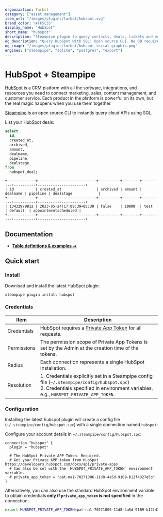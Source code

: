 ```yaml
---
organization: Turbot
category: ["asset management"]
icon_url: "/images/plugins/turbot/hubspot.svg"
brand_color: "#FF5C35"
display_name: "HubSpot"
short_name: "hubspot"
description: "Steampipe plugin to query contacts, deals, tickets and more from HubSpot."
og_description: "Query HubSpot with SQL! Open source CLI. No DB required."
og_image: "/images/plugins/turbot/hubspot-social-graphic.png"
engines: ["steampipe", "sqlite", "postgres", "export"]
---
```


# HubSpot + Steampipe

[HubSpot](https://www.hubspot.com/) is a CRM platform with all the software, integrations, and resources you need to connect marketing, sales, content management, and customer service. Each product in the platform is powerful on its own, but the real magic happens when you use them together.

[Steampipe](https://steampipe.io) is an open source CLI to instantly query cloud APIs using SQL.

List your HubSpot deals:

```sql
select
  id,
  created_at,
  archived,
  amount,
  dealname,
  pipeline,
  dealstage
from
  hubspot_deal;
```

```
+-------------+---------------------------+----------+--------+----------+----------+----------------------+
| id          | created_at                | archived | amount | dealname | pipeline | dealstage            |
+-------------+---------------------------+----------+--------+----------+----------+----------------------+
| 13432979812 | 2023-05-24T17:09:39+05:30 | false    | 10000  | test     | default  | appointmentscheduled |
+-------------+---------------------------+----------+--------+----------+----------+----------------------+
```

## Documentation

- **[Table definitions & examples →](/plugins/turbot/hubspot/tables)**

## Quick start

### Install

Download and install the latest HubSpot plugin:

```sh
steampipe plugin install hubspot
```

### Credentials

| Item        | Description                                                                                                                                                                             |
| ----------- | --------------------------------------------------------------------------------------------------------------------------------------------------------------------------------------- |
| Credentials | HubSpot requires a [Private App Token](https://developers.hubspot.com/docs/api/private-apps) for all requests.                                                                          |
| Permissions | The permission scope of Private App Tokens is set by the Admin at the creation time of the tokens.                                                                                      |
| Radius      | Each connection represents a single HubSpot Installation.                                                                                                                               |
| Resolution  | 1. Credentials explicitly set in a Steampipe config file (`~/.steampipe/config/hubspot.spc`)<br />2. Credentials specified in environment variables, e.g., `HUBSPOT_PRIVATE_APP_TOKEN`. |

### Configuration

Installing the latest hubspot plugin will create a config file (`~/.steampipe/config/hubspot.spc`) with a single connection named `hubspot`:

Configure your account details in `~/.steampipe/config/hubspot.spc`:

```hcl
connection "hubspot" {
  plugin = "hubspot"

  # The HubSpot Private APP Token. Required.
  # Get your Private APP token from HubSpot https://developers.hubspot.com/docs/api/private-apps.
  # Can also be set with the `HUBSPOT_PRIVATE_APP_TOKEN` environment variable.
  # private_app_token = "pat-na1-70271006-11d8-4a5d-9169-b12f4327e5b"
}
```

Alternatively, you can also use the standard HubSpot environment variable to obtain credentials **only if `private_app_token` is not specified** in the connection:

```sh
export HUBSPOT_PRIVATE_APP_TOKEN=pat-na1-70271006-11d8-4a5d-9169-b12f4327e5b
```


